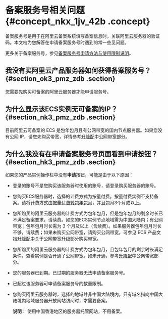 # 备案服务号相关问题 {#concept_nkx_1jv_42b .concept}

备案服务号是用于在阿里云备案系统填写备案信息时，关联阿里云服务器的验证码。本文档为您解答在申请备案服务号时遇到的常一些见问题。

更多关于备案服务号，参见[备案服务号申请方法与使用限制说明](../../../../intl.zh-CN/备案流程/申请备案服务号与服务器限制.md)。

## 我没有买阿里云产品服务器如何获得备案服务号？ {#section_ok3_pmz_zdb .section}

您需要先购买可备案的阿里云服务器才能申请服务号。

## 为什么显示该ECS实例无可备案的IP？ {#section_nk3_pmz_zdb .section}

目前阿里云可备案的 ECS 是包年包月且有公网带宽的国内节点服务器。如果您没有公网 IP，请您先购买带宽，详情参考[升降配](https://help.aliyun.com/document_detail/25437.html)中公网带宽部分。

## 为什么我没有在申请备案服务号页面看到申请按钮？ {#section_hk3_pmz_zdb .section}

如果您的产品实例操作栏中没有**申请**按钮，可能是由于以下原因：

-   登录的账号不是您购买该服务器时使用的账号，请登录购买服务器的账号。
-   您购买ECS服务器时，选择的计费方式为按量付费。按量付费实例不支持备案。请将计费方式由[按量付费转包年包月](../../../../intl.zh-CN/产品定价/按量付费转包年包月.md#)，并且包月3个月或以上。
-   您所购买的阿里云服务器的计费方式为包年包月，但是包年包月的剩余时长已不满足备案要求，请续费。如您的ECS实例节点地域需为中国大陆内；有公网带宽；包年包月时长需为 3 个月及以上（含续费）。如果服务器包年包月时长不够，请续费；如果未购买公网带宽，请购买公网带宽。可参见 ECS 产品文挡[升降配](../../../../intl.zh-CN/用户指南/实例/升降配/预付费实例升级配置.md#)中关于公网带宽升级部分购买带宽。
-   您所购买的阿里云服务器的计费方式为包年包月，且包年包月的剩余时长满足条件，查看实例是否开通了公网带宽。如未开通，参考[升降配](https://help.aliyun.com/document_detail/25437.html)中公网带宽部分。
-   您的服务器已到期。已过期的服务器无法申请备案服务号。
-   已超过该服务器可申请备案服务号的数量限制。
-   您购买阿里云服务器时，选择的地域并非中国大陆境内。只有域名指向中国大陆境内地域服务器开放网站访问时，才需要备案。

    **说明：** 使用中国香港地区的服务器托管网站，不用备案。


